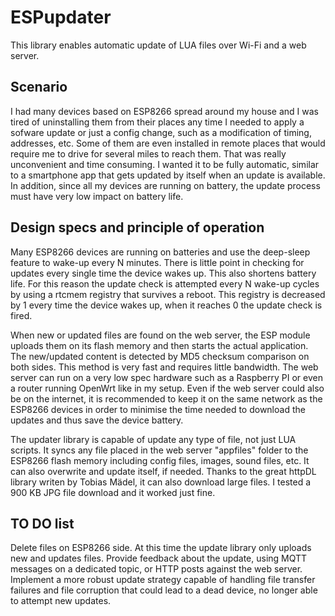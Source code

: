 # ESPupdater

This library enables automatic update of LUA files over Wi-Fi and a web server.

## Scenario

I had many devices based on ESP8266 spread around my house and I was tired of uninstalling them from their places any time I needed to apply a
sofware update or just a config change, such as a modification of timing, addresses, etc.
Some of them are even installed in remote places that would require me to drive for several miles to reach them. That was really unconvenient and time consuming.
I wanted it to be fully automatic, similar to a smartphone app that gets updated by itself when an update is available.
In addition, since all my devices are running on battery, the update process must have very low impact on battery life.

## Design specs and principle of operation

Many ESP8266 devices are running on batteries and use the deep-sleep feature to wake-up every N minutes. There is little point in checking for 
updates every single time the device wakes up. This also shortens battery life.
For this reason the update check is attempted every N wake-up cycles by using a rtcmem registry that survives a reboot.
This registry is decreased by 1 every time the device wakes up, when it reaches 0 the update check is fired.

When new or updated files are found on the web server, the ESP module uploads them on its flash memory and then starts the actual application.
The new/updated content is detected by MD5 checksum comparison on both sides. This method is very fast and requires little bandwidth.
The web server can run on a very low spec hardware such as a Raspberry PI or even a router running OpenWrt like in my setup.
Even if the web server could also be on the internet, it is recommended to keep it on the same network as the ESP8266 devices in order to minimise
the time needed to download the updates and thus save the device battery.

The updater library is capable of update any type of file, not just LUA scripts. It syncs any file placed in the web server "appfiles" folder
to the ESP8266 flash memory including config files, images, sound files, etc.
It can also overwrite and update itself, if needed.
Thanks to the great httpDL library writen by Tobias Mädel, it can also download large files.
I tested a 900 KB JPG file download and it worked just fine.


## TO DO list

Delete files on ESP8266 side. At this time the update library only uploads new and updates files.
Provide feedback about the update, using MQTT messages on a dedicated topic, or HTTP posts against the web server.
Implement a more robust update strategy capable of handling file transfer failures and file corruption that could lead to a dead device,
no longer able to attempt new updates.

